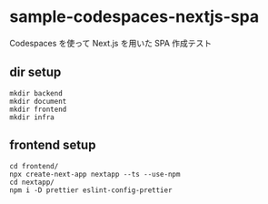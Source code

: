 # sample-codespaces-nextjs-spa

Codespaces を使って Next.js を用いた SPA 作成テスト

## dir setup

```
mkdir backend
mkdir document
mkdir frontend
mkdir infra
```

## frontend setup

```
cd frontend/
npx create-next-app nextapp --ts --use-npm
cd nextapp/
npm i -D prettier eslint-config-prettier
```
